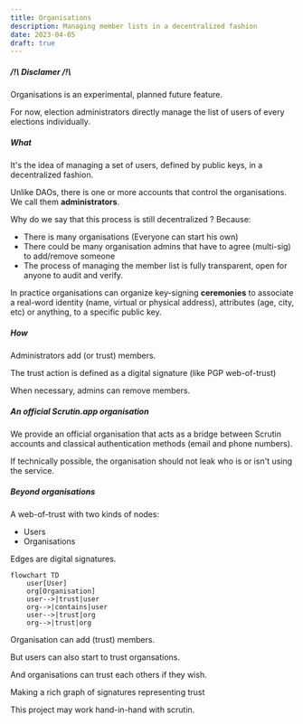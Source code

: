 ```yaml
---
title: Organisations
description: Managing member lists in a decentralized fashion
date: 2023-04-05
draft: true
---
```


##### /!\\ Disclamer /!\\

Organisations is an experimental, planned future feature.

For now, election administrators directly manage the list of users of every elections individually.

##### What

It's the idea of managing a set of users, defined by public keys, in a decentralized fashion.

Unlike DAOs, there is one or more accounts that control the organisations. We call them **administrators**.

Why do we say that this process is still decentralized ? Because:
- There is many organisations (Everyone can start his own)
- There could be many organisation admins that have to agree (multi-sig) to add/remove someone
- The process of managing the member list is fully transparent, open for anyone to audit and verify.

In practice organisations can organize key-signing **ceremonies** to associate a real-word identity (name, virtual or physical address), attributes (age, city, etc) or anything, to a specific public key.

##### How

Administrators add (or trust) members.

The trust action is defined as a digital signature (like PGP web-of-trust)

When necessary, admins can remove members.

##### An official Scrutin.app organisation 

We provide an official organisation that acts as a bridge between Scrutin accounts and classical authentication methods (email and phone numbers).

If technically possible, the organisation should not leak who is or isn't using the service.

##### Beyond organisations

A web-of-trust with two kinds of nodes:
- Users
- Organisations

Edges are digital signatures.

```mermaid
flowchart TD
    user[User]
    org[Organisation]
    user-->|trust|user
    org-->|contains|user
    user-->|trust|org
    org-->|trust|org
```

Organisation can add (trust) members.

But users can also start to trust organsations.

And organisations can trust each others if they wish.

Making a rich graph of signatures representing trust

This project may work hand-in-hand with scrutin.